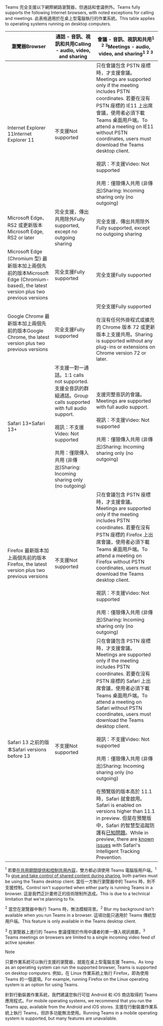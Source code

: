 <span data-ttu-id="491c6-101">Teams 完全支援以下網際網路瀏覽器，但通話和會議例外。</span><span class="sxs-lookup"><span data-stu-id="491c6-101">Teams fully supports the following Internet browsers, with noted exceptions for calling and meetings.</span></span> <span data-ttu-id="491c6-102">此表格適用於在桌上型電腦執行的作業系統。</span><span class="sxs-lookup"><span data-stu-id="491c6-102">This table applies to operating systems running on desktop computers.</span></span> 


|<span data-ttu-id="491c6-103">瀏覽器</span><span class="sxs-lookup"><span data-stu-id="491c6-103">Browser</span></span>  |<span data-ttu-id="491c6-104">通話 - 音訊、視訊和共用</span><span class="sxs-lookup"><span data-stu-id="491c6-104">Calling - audio, video, and sharing</span></span>  |<span data-ttu-id="491c6-105">會議 - 音訊、視訊和共用<sup>1</sup> <sup>2</sup> <sup>3</sup></span><span class="sxs-lookup"><span data-stu-id="491c6-105">Meetings - audio, video, and sharing<sup>1</sup> <sup>2</sup> <sup>3</sup></span></span>  |
|---------|---------|---------|
|<span data-ttu-id="491c6-106">Internet Explorer 11</span><span class="sxs-lookup"><span data-stu-id="491c6-106">Internet Explorer 11</span></span>     |<span data-ttu-id="491c6-107">不支援</span><span class="sxs-lookup"><span data-stu-id="491c6-107">Not supported</span></span>         |<span data-ttu-id="491c6-108">只在會議包含 PSTN 座標時，才支援會議。</span><span class="sxs-lookup"><span data-stu-id="491c6-108">Meetings are supported only if the meeting includes PSTN coordinates.</span></span> <span data-ttu-id="491c6-109">若要在沒有 PSTN 座標的 IE11 上出席會議，使用者必須下載 Teams 桌面用戶端。</span><span class="sxs-lookup"><span data-stu-id="491c6-109">To attend a meeting on IE11 without PSTN coordinates, users must download the Teams desktop client.</span></span><br><br><span data-ttu-id="491c6-110">視訊：不支援</span><span class="sxs-lookup"><span data-stu-id="491c6-110">Video: Not supported</span></span><br><br><span data-ttu-id="491c6-111">共用：僅限傳入共用 (非傳出)</span><span class="sxs-lookup"><span data-stu-id="491c6-111">Sharing: Incoming sharing only (no outgoing)</span></span>     |
|<span data-ttu-id="491c6-112">Microsoft Edge、RS2 或更新版本</span><span class="sxs-lookup"><span data-stu-id="491c6-112">Microsoft Edge, RS2 or later</span></span>     |<span data-ttu-id="491c6-113">完全支援，傳出共用除外</span><span class="sxs-lookup"><span data-stu-id="491c6-113">Fully supported, except no outgoing sharing</span></span>         |<span data-ttu-id="491c6-114">完全支援，傳出共用除外</span><span class="sxs-lookup"><span data-stu-id="491c6-114">Fully supported, except no outgoing sharing</span></span>         |
|<span data-ttu-id="491c6-115">Microsoft Edge (Chromium 型) 最新版本加上兩個先前的版本</span><span class="sxs-lookup"><span data-stu-id="491c6-115">Microsoft Edge (Chromium-based), the latest version plus two previous versions</span></span>     | <span data-ttu-id="491c6-116">完全支援</span><span class="sxs-lookup"><span data-stu-id="491c6-116">Fully supported</span></span>    |<span data-ttu-id="491c6-117">完全支援</span><span class="sxs-lookup"><span data-stu-id="491c6-117">Fully supported</span></span>         |
|<span data-ttu-id="491c6-118">Google Chrome 最新版本加上兩個先前的版本</span><span class="sxs-lookup"><span data-stu-id="491c6-118">Google Chrome, the latest version plus two previous versions</span></span>       |<span data-ttu-id="491c6-119">完全支援</span><span class="sxs-lookup"><span data-stu-id="491c6-119">Fully supported</span></span> |<span data-ttu-id="491c6-120">完全支援</span><span class="sxs-lookup"><span data-stu-id="491c6-120">Fully supported</span></span> <br> <br><span data-ttu-id="491c6-121">在沒有任何外掛程式或擴充的 Chrome 版本 72 或更新版本上支援共用。</span><span class="sxs-lookup"><span data-stu-id="491c6-121">Sharing is supported without any plug-ins or extensions on Chrome version 72 or later.</span></span>       |
|<span data-ttu-id="491c6-122">Safari 13+</span><span class="sxs-lookup"><span data-stu-id="491c6-122">Safari 13+</span></span>     |<span data-ttu-id="491c6-123">不支援一對一通話。</span><span class="sxs-lookup"><span data-stu-id="491c6-123">1:1 calls not supported.</span></span> <span data-ttu-id="491c6-124">支援全音訊的群組通話。</span><span class="sxs-lookup"><span data-stu-id="491c6-124">Group calls supported with full audio support.</span></span><br><br><span data-ttu-id="491c6-125">視訊：不支援</span><span class="sxs-lookup"><span data-stu-id="491c6-125">Video: Not supported</span></span><br><br><span data-ttu-id="491c6-126">共用：僅限傳入共用 (非傳出)</span><span class="sxs-lookup"><span data-stu-id="491c6-126">Sharing: Incoming sharing only (no outgoing)</span></span>         |<span data-ttu-id="491c6-127">支援完整音訊的會議。</span><span class="sxs-lookup"><span data-stu-id="491c6-127">Meetings are supported with full audio support.</span></span><br><br><span data-ttu-id="491c6-128">視訊：不支援</span><span class="sxs-lookup"><span data-stu-id="491c6-128">Video: Not supported</span></span><br><br><span data-ttu-id="491c6-129">共用：僅限傳入共用 (非傳出)</span><span class="sxs-lookup"><span data-stu-id="491c6-129">Sharing: Incoming sharing only (no outgoing)</span></span>     |
|<span data-ttu-id="491c6-130">Firefox 最新版本加上兩個先前的版本</span><span class="sxs-lookup"><span data-stu-id="491c6-130">Firefox, the latest version plus two previous versions</span></span>     |<span data-ttu-id="491c6-131">不支援</span><span class="sxs-lookup"><span data-stu-id="491c6-131">Not supported</span></span>         |<span data-ttu-id="491c6-132">只在會議包含 PSTN 座標時，才支援會議。</span><span class="sxs-lookup"><span data-stu-id="491c6-132">Meetings are supported only if the meeting includes PSTN coordinates.</span></span> <span data-ttu-id="491c6-133">若要在沒有 PSTN 座標的 Firefox 上出席會議，使用者必須下載 Teams 桌面用戶端。</span><span class="sxs-lookup"><span data-stu-id="491c6-133">To attend a meeting on Firefox without PSTN coordinates, users must download the Teams desktop client.</span></span><br><br><span data-ttu-id="491c6-134">視訊：不支援</span><span class="sxs-lookup"><span data-stu-id="491c6-134">Video: Not supported</span></span><br><br><span data-ttu-id="491c6-135">共用：僅限傳入共用 (非傳出)</span><span class="sxs-lookup"><span data-stu-id="491c6-135">Sharing: Incoming sharing only (no outgoing)</span></span>     |
|<span data-ttu-id="491c6-136">Safari 13 之前的版本</span><span class="sxs-lookup"><span data-stu-id="491c6-136">Safari versions before 13</span></span>     | <span data-ttu-id="491c6-137">不支援</span><span class="sxs-lookup"><span data-stu-id="491c6-137">Not supported</span></span>        |<span data-ttu-id="491c6-138">只在會議包含 PSTN 座標時，才支援會議。</span><span class="sxs-lookup"><span data-stu-id="491c6-138">Meetings are supported only if the meeting includes PSTN coordinates.</span></span> <span data-ttu-id="491c6-139">若要在沒有 PSTN 座標的 Safari 上出席會議，使用者必須下載 Teams 桌面用戶端。</span><span class="sxs-lookup"><span data-stu-id="491c6-139">To attend a meeting on Safari without PSTN coordinates, users must download the Teams desktop client.</span></span><br><br><span data-ttu-id="491c6-140">視訊：不支援</span><span class="sxs-lookup"><span data-stu-id="491c6-140">Video: Not supported</span></span><br><br><span data-ttu-id="491c6-141">共用：僅限傳入共用 (非傳出)</span><span class="sxs-lookup"><span data-stu-id="491c6-141">Sharing: Incoming sharing only (no outgoing)</span></span><br><br><span data-ttu-id="491c6-142">在預覽版的版本高於 11.1 時，Safari 就會啟用。</span><span class="sxs-lookup"><span data-stu-id="491c6-142">Safari is enabled on versions higher than 11.1 in preview.</span></span> <span data-ttu-id="491c6-143">但是在預覽版中，Safari 的智慧型追蹤防護有[已知問題](https://support.office.com/article/safari-browser-support-1aac0a7c-35a8-42c1-a7df-f674afe234df)。</span><span class="sxs-lookup"><span data-stu-id="491c6-143">While in preview, there are [known issues](https://support.office.com/article/safari-browser-support-1aac0a7c-35a8-42c1-a7df-f674afe234df) with Safari's Intelligent Tracking Prevention.</span></span>      |

<span data-ttu-id="491c6-144"><sup>1</sup> 若要[在共用期間提供和控制共用內容](../meeting-policies-in-teams.md#allow-a-participant-to-give-or-request-control)，雙方都必須使用 Teams 電腦版用戶端。</span><span class="sxs-lookup"><span data-stu-id="491c6-144"><sup>1</sup> To [give and take control of shared content during sharing](../meeting-policies-in-teams.md#allow-a-participant-to-give-or-request-control), both parties must be using the Teams desktop client.</span></span> <span data-ttu-id="491c6-145">當任一方執行瀏覽器中的 Teams 時，則不支援控制。</span><span class="sxs-lookup"><span data-stu-id="491c6-145">Control isn't supported when either party is running Teams in a browser.</span></span> <span data-ttu-id="491c6-146">這是我們正計畫修正的技術限制所造成。</span><span class="sxs-lookup"><span data-stu-id="491c6-146">This is due to a technical limitation that we're planning to fix.</span></span>

<span data-ttu-id="491c6-147"><sup>2</sup> 當您在瀏覽器中執行 Teams 時，無法模糊背景。</span><span class="sxs-lookup"><span data-stu-id="491c6-147"><sup>2</sup> Blur my background isn't available when you run Teams in a browser.</span></span> <span data-ttu-id="491c6-148">這項功能只適用於 Teams 傳統型用戶端。</span><span class="sxs-lookup"><span data-stu-id="491c6-148">This feature is only available in the Teams desktop client.</span></span>

<span data-ttu-id="491c6-149"><sup>3</sup> 在瀏覽器上進行的 Teams 會議僅限於作用中講者的單一傳入視訊摘要。</span><span class="sxs-lookup"><span data-stu-id="491c6-149"><sup>3</sup> Teams meetings on browsers are limited to a single incoming video feed of active speaker.</span></span>

> [!NOTE]
> <span data-ttu-id="491c6-150">只要作業系統可以執行支援的瀏覽器，就能在桌上型電腦支援 Teams。</span><span class="sxs-lookup"><span data-stu-id="491c6-150">As long as an operating system can run the supported browser, Teams is supported on desktop computers.</span></span> <span data-ttu-id="491c6-151">例如，在 Linux 作業系統上執行 Firefox，即為使用 Teams 的一個選項。</span><span class="sxs-lookup"><span data-stu-id="491c6-151">For example, running Firefox on the Linux operating system is an option for using Teams.</span></span>
>
> <span data-ttu-id="491c6-152">針對行動裝置作業系統，我們建議您執行可從 Android 和 iOS 商店取得的 Teams 應用程式。</span><span class="sxs-lookup"><span data-stu-id="491c6-152">For mobile operating systems, we recommend that you run the Teams app, available from the Android and iOS stores.</span></span> <span data-ttu-id="491c6-153">支援在行動裝置作業系統上執行 Teams，但許多功能無法使用。</span><span class="sxs-lookup"><span data-stu-id="491c6-153">Running Teams in a mobile operating system is supported, but many features are unavailable.</span></span>
